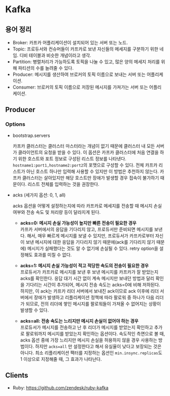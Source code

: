 # Kafka

## 용어 정리
- Broker: 카프카 어플리케이션이 설치되어 있는 서버 또는 노드.
- Topic: 프로듀서와 컨슈머들이 카프카로 보낸 자신들의 메세지를 구분하기 위한 네임. 디비 테이블과 비슷한 개념이라고 생각.
- Partition: 병렬처리가 가능하도록 토픽을 나눌 수 있고, 많은 양의 메세지 처리를 위해 파티션의 수를 늘려줄 수 있다.
- Producer: 메시지를 생산하여 브로커의 토픽 이름으로 보내는 서버 또는 어플리케이션.
- Consumer: 브로커의 토픽 이름으로 저장된 메시지를 가져가는 서버 또는 어플리케이션.

## Producer

### Options
- bootstrap.servers

  카프카 클러스터는 클러스터 마스터라는 개념이 없기 때문에 클러스터 내 모든 서버가 클라이언트의 요청을 받을 수 있다. 이 옵션은 카프카 클러스터에 처음 연결을 하기 위한 호스트와 포트 정보로 구성된 리스트 정보를 나타낸다.
  `hostname1:port1,hostname2:port2`의 포맷으로 구성할 수 있다. 전체 카프카 리스트가 아닌 호스트 하나만 입력해 사용할 수 있지만 이 방법은 추천하지 않는다. 카프카 클러스터는 살아있지만 해당 호스트만 장애가 발생할 경우 접속이 불가하기 때문이다. 리스트 전체를 입력하는 것을 권장한다.

- acks (세가지 옵션: 0, 1, all)

  acks 옵션을 어떻게 설정하는지에 따라 카프카로 메세지를 전송할 때 메시지 손실 여부와 전송 속도 및 처리량 등이 달라지게 된다.
  - **acks=0: 메시지 손실 가능성이 높지만 빠른 전송이 필요한 경우**<br/>
    카프카 서버에서의 응답을 기다리지 않고, 프로듀서만 준비되면 메시지를 보낸다. 해서, 매우 빠르게 메시지를 보낼 수 있지만, 프로듀서가 카프카로부터 자신이 보낸 메시지에 대한 응답을 기다리지 않기 때문에(ack를 기다리지 않기 때문에) 메시지가 실패했다는 것도 알 수 없기에 손실될 수 있다. retry option을 설정해도 효과를 미칠 수 없다.
  
  - **acks=1: 메시지 손실 가능성이 적고 적당한 속도의 전송이 필요한 경우**<br/>
    프로듀서가 카프카로 메시지를 보낸 후 보낸 메시지를 카프카가 잘 받았는지 acks를 확인한다. 응답 대기 시간 없이 계속 메시지만 보내던 방법과 달리 확인을 기다리는 시간이 추가되어, 메시지 전송 속도는 acks=0에 비해 저하된다. 하지만, 이 ack는 카프카 리더 서버에서 보내진 ack이므로 ack 이후에 리더 서버에서 장애가 발생하고 리플리케이션 정책에 따라 팔로워 중 하나가 다음 리더가 되므로, 전의 리더에 쌓인 메시지를 팔로워들이 가져올 수 없어지는 상황이 발생할 수 있다.
  
  - **acks=all: 전송 속도는 느리지만 메시지 손실이 없어야 하는 경우**<br/>
    프로듀서가 메시지를 전송하고 난 후 리더가 메시지를 받았는지 확인하고 추가로 팔로워까지 메시지를 받았는지 확인하는 옵션이다. 속도적인 측면으로 볼 때, acks 옵션 중에 가장 느리지만 메시지 손실을 허용하지 않을 경우 사용하는 방법이다. 하지만 `acks=all` 만 설정한다고 해서 유실율이 낮다고 보장되는 것은 아니다. 최소 리플리케이션 팩터를 지정하는 옵션인 `min.insync.replicas`도 1 이상으로 지정해줄 때, 그 효과가 나타난다.

## Clients
- Ruby: https://github.com/zendesk/ruby-kafka
